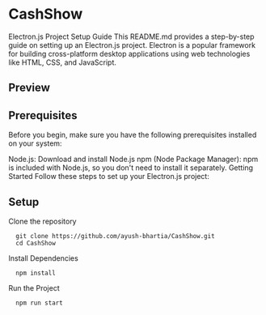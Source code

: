 # CashShow

Electron.js Project Setup Guide
This README.md provides a step-by-step guide on setting up an Electron.js project. Electron is a popular framework for building cross-platform desktop applications using web technologies like HTML, CSS, and JavaScript.

## Preview

## Prerequisites

Before you begin, make sure you have the following prerequisites installed on your system:

Node.js: Download and install Node.js
npm (Node Package Manager): npm is included with Node.js, so you don't need to install it separately.
Getting Started
Follow these steps to set up your Electron.js project:

## Setup

Clone the repository

```
  git clone https://github.com/ayush-bhartia/CashShow.git
  cd CashShow
```

Install Dependencies

```
  npm install
```

Run the Project

```
  npm run start
```
